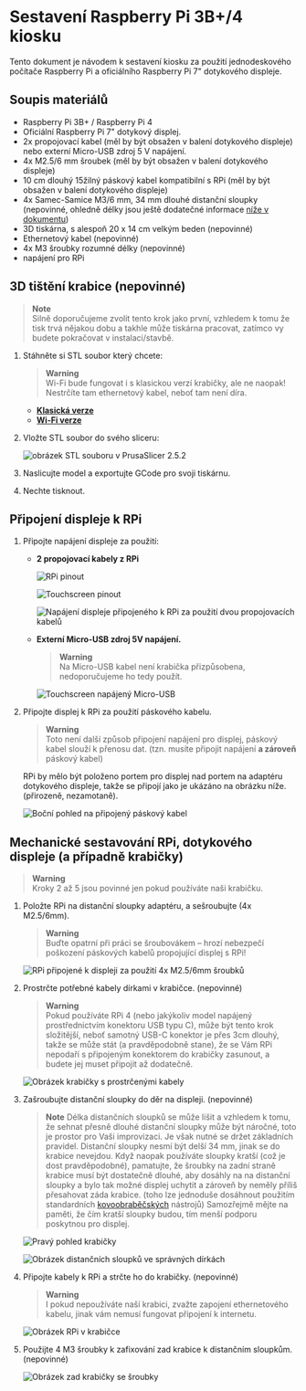 # Sestavení Raspberry Pi 3B+/4 kiosku
Tento dokument je návodem k sestavení kiosku za použití jednodeskového počítače Raspberry Pi a oficiálního Raspberry Pi 7" dotykového displeje.  

## Soupis materiálů
- Raspberry Pi 3B+ / Raspberry Pi 4
- Oficiální Raspberry Pi 7" dotykový displej.
- 2x propojovací kabel (měl by být obsažen v balení dotykového displeje) nebo externí Micro-USB zdroj 5 V napájení.
- 4x M2.5/6 mm šroubek (měl by být obsažen v balení dotykového displeje)
- 10 cm dlouhý 15žilný páskový kabel kompatibilní s RPi (měl by být obsažen v balení dotykového displeje)
- 4x Samec-Samice M3/6 mm, 34 mm dlouhé distanční sloupky (nepovinné, ohledně délky jsou ještě dodatečné informace [níže v dokumentu](#mechanické-sestavování-rpi-dotykového-displeje-a-případně-krabičky))
- 3D tiskárna, s alespoň 20 x 14 cm velkým beden (nepovinné)
- Ethernetový kabel (nepovinné)
- 4x M3 šroubky rozumné délky (nepovinné)
- napájení pro RPi

## 3D tištění krabice (nepovinné)  
> **Note**  
> Silně doporučujeme zvolit tento krok jako první, vzhledem k tomu že tisk trvá nějakou dobu a takhle může tiskárna pracovat, zatímco vy budete pokračovat v instalaci/stavbě.  

1. Stáhněte si STL soubor který chcete:  
    > **Warning**  
    > Wi-Fi bude fungovat i s klasickou verzí krabičky, ale ne naopak! Nestrčíte tam ethernetový kabel, neboť tam není díra.

    - [**Klasická verze**](models/rpi_kiosk_box.STL)
    - [**Wi-Fi verze**](models/rpi_kiosk_box_wifi.STL)
1. Vložte STL soubor do svého sliceru:  
    
    ![obrázek STL souboru v PrusaSlicer 2.5.2](images/slicer.png)
1. Naslicujte model a exportujte GCode pro svoji tiskárnu.
1. Nechte tisknout.

## Připojení displeje k RPi

1. Připojte napájení displeje za použití:
    - **2 propojovací kabely z RPi**

      ![RPi pinout](images/rpi_pinout.png)

      ![Touchscreen pinout](images/touchscreen_pins.jpg)

      ![Napájení displeje připojeného k RPi za použití dvou propojovacích kabelů](images/touchscreen_jumper_pwr.jpg)  
    - **Externí Micro-USB zdroj 5V napájení.**

        > **Warning**  
        > Na Micro-USB kabel není krabička přizpůsobena, nedoporučujeme ho tedy použít.

      ![Touchscreen napájený Micro-USB](images/touchscreen_microusb_pwr.jpg)
2. Připojte displej k RPi za použití páskového kabelu.
    > **Warning**  
    > Toto není další způsob připojení napájení pro displej, páskový kabel slouží k přenosu dat. (tzn. musíte připojit napájení **a zároveň** páskový kabel)  
    
    RPi by mělo být položeno portem pro displej nad portem na adaptéru dotykového displeje, takže se připojí jako je ukázáno na obrázku níže. (přirozeně, nezamotaně).

    ![Boční pohled na připojený páskový kabel](images/ribbon_cable_side_view.jpg)

## Mechanické sestavování RPi, dotykového displeje (a případně krabičky)

>**Warning**  
> Kroky 2 až 5 jsou povinné jen pokud používáte naši krabičku.

1. Položte RPi na distanční sloupky adaptéru, a sešroubujte (4x M2.5/6mm).
    >**Warning**  
    > Buďte opatrní při práci se šroubovákem – hrozí nebezpečí poškození páskových kabelů propojující displej s RPi!

    ![RPi připojené k displeji za použití 4x M2.5/6mm šroubků](images/screwed_rpi.jpg)

1. Prostrčte potřebné kabely dírkami v krabičce. (nepovinné)

    > **Warning**  
    > Pokud používáte RPi 4 (nebo jakýkoliv model napájený prostřednictvím konektoru USB typu C), může být tento krok složitější, neboť samotný USB-C konektor je přes 3cm dlouhý, takže se může stát (a pravděpodobně stane), že se Vám RPi nepodaří s připojeným konektorem do krabičky zasunout, a budete jej muset připojit až dodatečně.

    ![Obrázek krabičky s prostrčenými kabely](images/box_with_cables.jpg)

1. Zašroubujte distanční sloupky do děr na displeji. (nepovinné)

    > **Note**
    > Délka distančních sloupků se může lišit a vzhledem k tomu, že sehnat přesně dlouhé distanční sloupky může být náročné, toto je prostor pro Vaši improvizaci. Je však nutné se držet základních pravidel. Distanční sloupky nesmí být delší 34 mm, jinak se do krabice nevejdou. Když naopak používáte sloupky kratší (což je dost pravděpodobné), pamatujte, že šroubky na zadní straně krabice musí být dostatečně dlouhé, aby dosáhly na na distanční sloupky a bylo tak možné displej uchytit a zároveň by neměly příliš přesahovat záda krabice. (toho lze jednoduše dosáhnout použitím standardních [kovoobraběčských](https://cs.wikipedia.org/wiki/Piln%C3%ADk) nástrojů) Samozřejmě mějte na paměti, že čím kratší sloupky budou, tím menší podporu poskytnou pro displej.

    ![Pravý pohled krabičky](images/box_drawing.png)

    ![Obrázek distančních sloupků ve správných dírkách](images/touchscreen_standoffs.jpg)

2. Připojte kabely k RPi a strčte ho do krabičky. (nepovinné)

    >**Warning**  
    > I pokud nepoužíváte naší krabici, zvažte zapojení ethernetového kabelu, jinak vám nemusí fungovat připojení k internetu.

    ![Obrázek RPi v krabičce](images/rpi_in_the_box.jpg)

3. Použijte 4 M3 šroubky k zafixování zad krabice k distančním sloupkům. (nepovinné)

    ![Obrázek zad krabičky se šroubky](images/box_back.jpg)